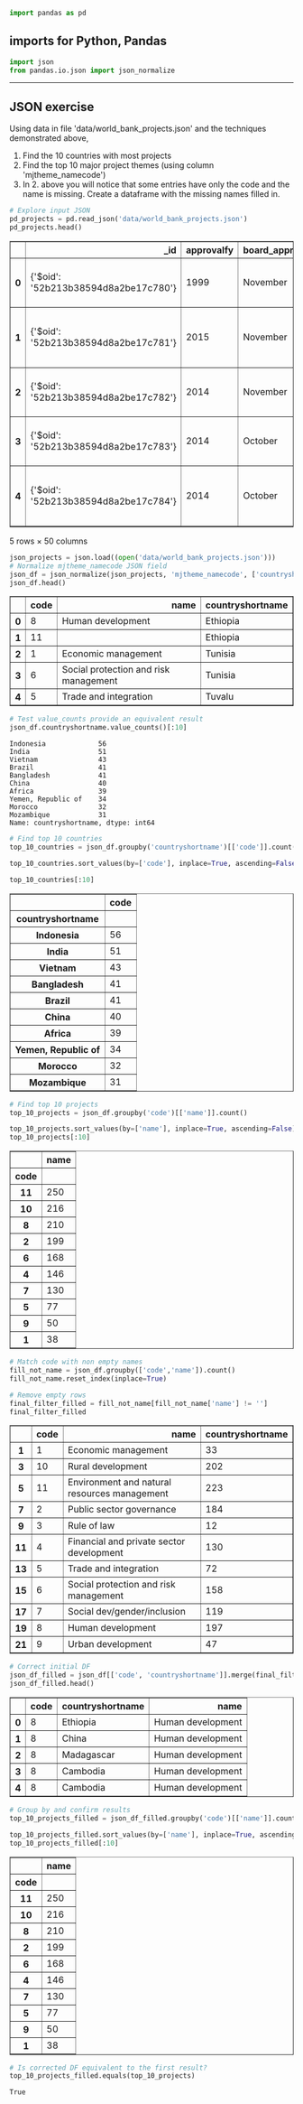 

```python
import pandas as pd
```

## imports for Python, Pandas


```python
import json
from pandas.io.json import json_normalize
```

****
## JSON exercise

Using data in file 'data/world_bank_projects.json' and the techniques demonstrated above,
1. Find the 10 countries with most projects
2. Find the top 10 major project themes (using column 'mjtheme_namecode')
3. In 2. above you will notice that some entries have only the code and the name is missing. Create a dataframe with the missing names filled in.


```python
# Explore input JSON
pd_projects = pd.read_json('data/world_bank_projects.json')
pd_projects.head()
```




<div>
<table border="1" class="dataframe">
  <thead>
    <tr style="text-align: right;">
      <th></th>
      <th>_id</th>
      <th>approvalfy</th>
      <th>board_approval_month</th>
      <th>boardapprovaldate</th>
      <th>borrower</th>
      <th>closingdate</th>
      <th>country_namecode</th>
      <th>countrycode</th>
      <th>countryname</th>
      <th>countryshortname</th>
      <th>...</th>
      <th>sectorcode</th>
      <th>source</th>
      <th>status</th>
      <th>supplementprojectflg</th>
      <th>theme1</th>
      <th>theme_namecode</th>
      <th>themecode</th>
      <th>totalamt</th>
      <th>totalcommamt</th>
      <th>url</th>
    </tr>
  </thead>
  <tbody>
    <tr>
      <th>0</th>
      <td>{'$oid': '52b213b38594d8a2be17c780'}</td>
      <td>1999</td>
      <td>November</td>
      <td>2013-11-12T00:00:00Z</td>
      <td>FEDERAL DEMOCRATIC REPUBLIC OF ETHIOPIA</td>
      <td>2018-07-07T00:00:00Z</td>
      <td>Federal Democratic Republic of Ethiopia!$!ET</td>
      <td>ET</td>
      <td>Federal Democratic Republic of Ethiopia</td>
      <td>Ethiopia</td>
      <td>...</td>
      <td>ET,BS,ES,EP</td>
      <td>IBRD</td>
      <td>Active</td>
      <td>N</td>
      <td>{'Percent': 100, 'Name': 'Education for all'}</td>
      <td>[{'code': '65', 'name': 'Education for all'}]</td>
      <td>65</td>
      <td>130000000</td>
      <td>130000000</td>
      <td>http://www.worldbank.org/projects/P129828/ethi...</td>
    </tr>
    <tr>
      <th>1</th>
      <td>{'$oid': '52b213b38594d8a2be17c781'}</td>
      <td>2015</td>
      <td>November</td>
      <td>2013-11-04T00:00:00Z</td>
      <td>GOVERNMENT OF TUNISIA</td>
      <td>NaN</td>
      <td>Republic of Tunisia!$!TN</td>
      <td>TN</td>
      <td>Republic of Tunisia</td>
      <td>Tunisia</td>
      <td>...</td>
      <td>BZ,BS</td>
      <td>IBRD</td>
      <td>Active</td>
      <td>N</td>
      <td>{'Percent': 30, 'Name': 'Other economic manage...</td>
      <td>[{'code': '24', 'name': 'Other economic manage...</td>
      <td>54,24</td>
      <td>0</td>
      <td>4700000</td>
      <td>http://www.worldbank.org/projects/P144674?lang=en</td>
    </tr>
    <tr>
      <th>2</th>
      <td>{'$oid': '52b213b38594d8a2be17c782'}</td>
      <td>2014</td>
      <td>November</td>
      <td>2013-11-01T00:00:00Z</td>
      <td>MINISTRY OF FINANCE AND ECONOMIC DEVEL</td>
      <td>NaN</td>
      <td>Tuvalu!$!TV</td>
      <td>TV</td>
      <td>Tuvalu</td>
      <td>Tuvalu</td>
      <td>...</td>
      <td>TI</td>
      <td>IBRD</td>
      <td>Active</td>
      <td>Y</td>
      <td>{'Percent': 46, 'Name': 'Regional integration'}</td>
      <td>[{'code': '47', 'name': 'Regional integration'...</td>
      <td>52,81,25,47</td>
      <td>6060000</td>
      <td>6060000</td>
      <td>http://www.worldbank.org/projects/P145310?lang=en</td>
    </tr>
    <tr>
      <th>3</th>
      <td>{'$oid': '52b213b38594d8a2be17c783'}</td>
      <td>2014</td>
      <td>October</td>
      <td>2013-10-31T00:00:00Z</td>
      <td>MIN. OF PLANNING AND INT'L COOPERATION</td>
      <td>NaN</td>
      <td>Republic of Yemen!$!RY</td>
      <td>RY</td>
      <td>Republic of Yemen</td>
      <td>Yemen, Republic of</td>
      <td>...</td>
      <td>JB</td>
      <td>IBRD</td>
      <td>Active</td>
      <td>N</td>
      <td>{'Percent': 50, 'Name': 'Participation and civ...</td>
      <td>[{'code': '57', 'name': 'Participation and civ...</td>
      <td>59,57</td>
      <td>0</td>
      <td>1500000</td>
      <td>http://www.worldbank.org/projects/P144665?lang=en</td>
    </tr>
    <tr>
      <th>4</th>
      <td>{'$oid': '52b213b38594d8a2be17c784'}</td>
      <td>2014</td>
      <td>October</td>
      <td>2013-10-31T00:00:00Z</td>
      <td>MINISTRY OF FINANCE</td>
      <td>2019-04-30T00:00:00Z</td>
      <td>Kingdom of Lesotho!$!LS</td>
      <td>LS</td>
      <td>Kingdom of Lesotho</td>
      <td>Lesotho</td>
      <td>...</td>
      <td>FH,YW,YZ</td>
      <td>IBRD</td>
      <td>Active</td>
      <td>N</td>
      <td>{'Percent': 30, 'Name': 'Export development an...</td>
      <td>[{'code': '45', 'name': 'Export development an...</td>
      <td>41,45</td>
      <td>13100000</td>
      <td>13100000</td>
      <td>http://www.worldbank.org/projects/P144933/seco...</td>
    </tr>
  </tbody>
</table>
<p>5 rows × 50 columns</p>
</div>




```python
json_projects = json.load((open('data/world_bank_projects.json')))
# Normalize mjtheme_namecode JSON field
json_df = json_normalize(json_projects, 'mjtheme_namecode', ['countryshortname'])
json_df.head()
```




<div>
<table border="1" class="dataframe">
  <thead>
    <tr style="text-align: right;">
      <th></th>
      <th>code</th>
      <th>name</th>
      <th>countryshortname</th>
    </tr>
  </thead>
  <tbody>
    <tr>
      <th>0</th>
      <td>8</td>
      <td>Human development</td>
      <td>Ethiopia</td>
    </tr>
    <tr>
      <th>1</th>
      <td>11</td>
      <td></td>
      <td>Ethiopia</td>
    </tr>
    <tr>
      <th>2</th>
      <td>1</td>
      <td>Economic management</td>
      <td>Tunisia</td>
    </tr>
    <tr>
      <th>3</th>
      <td>6</td>
      <td>Social protection and risk management</td>
      <td>Tunisia</td>
    </tr>
    <tr>
      <th>4</th>
      <td>5</td>
      <td>Trade and integration</td>
      <td>Tuvalu</td>
    </tr>
  </tbody>
</table>
</div>




```python
# Test value_counts provide an equivalent result
json_df.countryshortname.value_counts()[:10]
```




    Indonesia             56
    India                 51
    Vietnam               43
    Brazil                41
    Bangladesh            41
    China                 40
    Africa                39
    Yemen, Republic of    34
    Morocco               32
    Mozambique            31
    Name: countryshortname, dtype: int64




```python
# Find top 10 countries
top_10_countries = json_df.groupby('countryshortname')[['code']].count()

top_10_countries.sort_values(by=['code'], inplace=True, ascending=False)

top_10_countries[:10]
```




<div>
<table border="1" class="dataframe">
  <thead>
    <tr style="text-align: right;">
      <th></th>
      <th>code</th>
    </tr>
    <tr>
      <th>countryshortname</th>
      <th></th>
    </tr>
  </thead>
  <tbody>
    <tr>
      <th>Indonesia</th>
      <td>56</td>
    </tr>
    <tr>
      <th>India</th>
      <td>51</td>
    </tr>
    <tr>
      <th>Vietnam</th>
      <td>43</td>
    </tr>
    <tr>
      <th>Bangladesh</th>
      <td>41</td>
    </tr>
    <tr>
      <th>Brazil</th>
      <td>41</td>
    </tr>
    <tr>
      <th>China</th>
      <td>40</td>
    </tr>
    <tr>
      <th>Africa</th>
      <td>39</td>
    </tr>
    <tr>
      <th>Yemen, Republic of</th>
      <td>34</td>
    </tr>
    <tr>
      <th>Morocco</th>
      <td>32</td>
    </tr>
    <tr>
      <th>Mozambique</th>
      <td>31</td>
    </tr>
  </tbody>
</table>
</div>




```python
# Find top 10 projects
top_10_projects = json_df.groupby('code')[['name']].count()

top_10_projects.sort_values(by=['name'], inplace=True, ascending=False)
top_10_projects[:10]
```




<div>
<table border="1" class="dataframe">
  <thead>
    <tr style="text-align: right;">
      <th></th>
      <th>name</th>
    </tr>
    <tr>
      <th>code</th>
      <th></th>
    </tr>
  </thead>
  <tbody>
    <tr>
      <th>11</th>
      <td>250</td>
    </tr>
    <tr>
      <th>10</th>
      <td>216</td>
    </tr>
    <tr>
      <th>8</th>
      <td>210</td>
    </tr>
    <tr>
      <th>2</th>
      <td>199</td>
    </tr>
    <tr>
      <th>6</th>
      <td>168</td>
    </tr>
    <tr>
      <th>4</th>
      <td>146</td>
    </tr>
    <tr>
      <th>7</th>
      <td>130</td>
    </tr>
    <tr>
      <th>5</th>
      <td>77</td>
    </tr>
    <tr>
      <th>9</th>
      <td>50</td>
    </tr>
    <tr>
      <th>1</th>
      <td>38</td>
    </tr>
  </tbody>
</table>
</div>




```python
# Match code with non empty names
fill_not_name = json_df.groupby(['code','name']).count()
fill_not_name.reset_index(inplace=True)

# Remove empty rows
final_filter_filled = fill_not_name[fill_not_name['name'] != '']
final_filter_filled
```




<div>
<table border="1" class="dataframe">
  <thead>
    <tr style="text-align: right;">
      <th></th>
      <th>code</th>
      <th>name</th>
      <th>countryshortname</th>
    </tr>
  </thead>
  <tbody>
    <tr>
      <th>1</th>
      <td>1</td>
      <td>Economic management</td>
      <td>33</td>
    </tr>
    <tr>
      <th>3</th>
      <td>10</td>
      <td>Rural development</td>
      <td>202</td>
    </tr>
    <tr>
      <th>5</th>
      <td>11</td>
      <td>Environment and natural resources management</td>
      <td>223</td>
    </tr>
    <tr>
      <th>7</th>
      <td>2</td>
      <td>Public sector governance</td>
      <td>184</td>
    </tr>
    <tr>
      <th>9</th>
      <td>3</td>
      <td>Rule of law</td>
      <td>12</td>
    </tr>
    <tr>
      <th>11</th>
      <td>4</td>
      <td>Financial and private sector development</td>
      <td>130</td>
    </tr>
    <tr>
      <th>13</th>
      <td>5</td>
      <td>Trade and integration</td>
      <td>72</td>
    </tr>
    <tr>
      <th>15</th>
      <td>6</td>
      <td>Social protection and risk management</td>
      <td>158</td>
    </tr>
    <tr>
      <th>17</th>
      <td>7</td>
      <td>Social dev/gender/inclusion</td>
      <td>119</td>
    </tr>
    <tr>
      <th>19</th>
      <td>8</td>
      <td>Human development</td>
      <td>197</td>
    </tr>
    <tr>
      <th>21</th>
      <td>9</td>
      <td>Urban development</td>
      <td>47</td>
    </tr>
  </tbody>
</table>
</div>




```python
# Correct initial DF
json_df_filled = json_df[['code', 'countryshortname']].merge(final_filter_filled[['name', 'code']], on='code')
json_df_filled.head()
```




<div>
<table border="1" class="dataframe">
  <thead>
    <tr style="text-align: right;">
      <th></th>
      <th>code</th>
      <th>countryshortname</th>
      <th>name</th>
    </tr>
  </thead>
  <tbody>
    <tr>
      <th>0</th>
      <td>8</td>
      <td>Ethiopia</td>
      <td>Human development</td>
    </tr>
    <tr>
      <th>1</th>
      <td>8</td>
      <td>China</td>
      <td>Human development</td>
    </tr>
    <tr>
      <th>2</th>
      <td>8</td>
      <td>Madagascar</td>
      <td>Human development</td>
    </tr>
    <tr>
      <th>3</th>
      <td>8</td>
      <td>Cambodia</td>
      <td>Human development</td>
    </tr>
    <tr>
      <th>4</th>
      <td>8</td>
      <td>Cambodia</td>
      <td>Human development</td>
    </tr>
  </tbody>
</table>
</div>




```python
# Group by and confirm results
top_10_projects_filled = json_df_filled.groupby('code')[['name']].count()

top_10_projects_filled.sort_values(by=['name'], inplace=True, ascending=False)
top_10_projects_filled[:10]
```




<div>
<table border="1" class="dataframe">
  <thead>
    <tr style="text-align: right;">
      <th></th>
      <th>name</th>
    </tr>
    <tr>
      <th>code</th>
      <th></th>
    </tr>
  </thead>
  <tbody>
    <tr>
      <th>11</th>
      <td>250</td>
    </tr>
    <tr>
      <th>10</th>
      <td>216</td>
    </tr>
    <tr>
      <th>8</th>
      <td>210</td>
    </tr>
    <tr>
      <th>2</th>
      <td>199</td>
    </tr>
    <tr>
      <th>6</th>
      <td>168</td>
    </tr>
    <tr>
      <th>4</th>
      <td>146</td>
    </tr>
    <tr>
      <th>7</th>
      <td>130</td>
    </tr>
    <tr>
      <th>5</th>
      <td>77</td>
    </tr>
    <tr>
      <th>9</th>
      <td>50</td>
    </tr>
    <tr>
      <th>1</th>
      <td>38</td>
    </tr>
  </tbody>
</table>
</div>




```python
# Is corrected DF equivalent to the first result?
top_10_projects_filled.equals(top_10_projects)
```




    True


